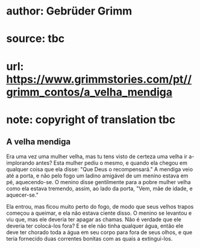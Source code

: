 # author: Gebrüder Grimm
# source: tbc
# url: https://www.grimmstories.com/pt//grimm_contos/a_velha_mendiga
# note: copyright of translation tbc

## A velha mendiga 

Era uma vez uma mulher velha, mas tu tens visto de certeza uma velha ir
a-implorando antes? Esta mulher pediu o mesmo, e quando ela chegou em
qualquer coisa que ela disse: "Que Deus o recompensará." A mendiga
veio até a porta, e não pelo fogo um ladino amigável de um menino estava
em pé, aquecendo-se. O menino disse gentilmente para a pobre mulher
velha como ela estava tremendo, assim, ao lado da porta, "Vem, mãe de
idade, e aquecer-se."

Ela entrou, mas ficou muito perto do fogo, de modo que seus velhos
trapos começou a queimar, e ela não estava ciente disso. O menino se
levantou e viu que, mas ele deveria ter apagar as chamas. Não é verdade
que ele deveria ter colocá-los fora? E se ele não tinha qualquer água,
então ele deve ter chorado toda a água em seu corpo para fora de seus
olhos, e que teria fornecido duas correntes bonitas com as quais a
extingui-los.
